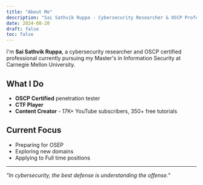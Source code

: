 ```yaml
---
title: "About Me"
description: "Sai Sathvik Ruppa - Cybersecurity Researcher & OSCP Professional"
date: 2024-08-20
draft: false
toc: false
---
```


I'm **Sai Sathvik Ruppa**, a cybersecurity researcher and OSCP certified professional currently pursuing my Master's in Information Security at Carnegie Mellon University.

## What I Do

- **OSCP Certified** penetration tester
- **CTF Player**
- **Content Creator** - 17K+ YouTube subscribers, 350+ free tutorials

## Current Focus

- Preparing for OSEP
- Exploring new domains
- Applying to Full time positions

---

*"In cybersecurity, the best defense is understanding the offense."*